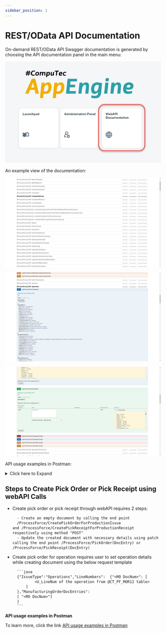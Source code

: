 ```yaml
---
sidebar_position: 1
---
```


# REST/OData API Documentation

On-demand REST/OData API Swagger documentation is generated by choosing the API documentation panel in the main menu:

![Main Menu](./media/rest-odata-api-documentation/app-engine-main-menu.webp)

An example view of the documentation:

![API](./media/rest-odata-api-documentation/processforce-api.webp)

![API](./media/rest-odata-api-documentation/processforce-api-2.webp)

![API](./media/rest-odata-api-documentation/processforce-api-3.webp)

API usage examples in Postman:

<details>
<summary>Click here to Expand</summary>
<div>

</div>
</details>

## Steps to Create Pick Order or Pick Receipt using webAPI Calls

- Create pick order or pick receipt through webAPI requires 2 steps:

        - Create an empty document by calling the end point
        /ProcessForce/CreatePickOrderForProductionIssue and /ProcessForce/CreatePickReceiptForProductionReceipt respectively using method "POST"
        - Update the created document with necessary details using patch calling the end point /ProcessForce/PickOrder(DocEntry) or /ProcessForce/PickReceipt(DocEntry)

- Create pick order for operation requires user to set operation details while creating document using the below request template

        ```java
        {"IssueType":"Operations","LineNumbers":  {"<MO DocNum>": [
                <U_LineNum of the operation from @CT_PF_MOR12 table>
            ]
        },"ManufacturingOrderDocEntries":
        [ "<MO DocNum>"]
        }
        ```

**API usage examples in Postman**

To learn more, click the link [API usage examples in Postman](https://github.com/CompuTec/appengine-examples/tree/main/postman)

